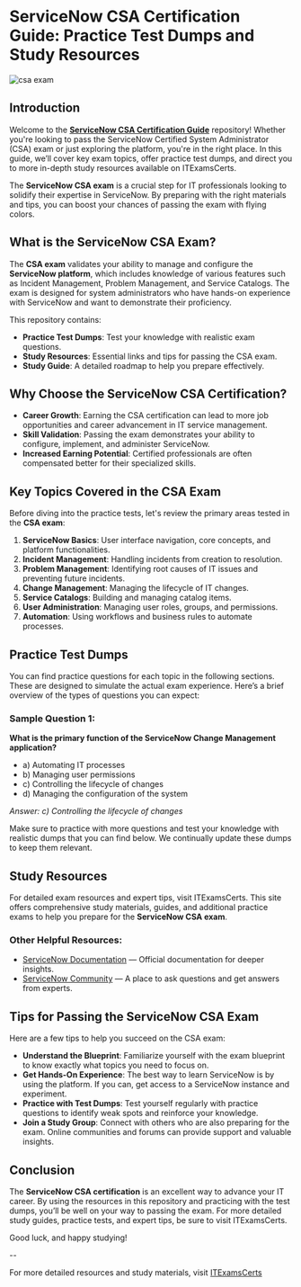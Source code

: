 # ServiceNow CSA Certification Guide: Practice Test Dumps and Study Resources

![csa exam](https://github.com/user-attachments/assets/9c517fff-d01e-4747-a020-e870e30b32f5)


## Introduction

Welcome to the **[ServiceNow CSA Certification Guide](https://www.itexamscerts.com/servicenow/csa-dumps.html)** repository! Whether you're looking to pass the ServiceNow Certified System Administrator (CSA) exam or just exploring the platform, you're in the right place. In this guide, we’ll cover key exam topics, offer practice test dumps, and direct you to more in-depth study resources available on ITExamsCerts.

The **ServiceNow CSA exam** is a crucial step for IT professionals looking to solidify their expertise in ServiceNow. By preparing with the right materials and tips, you can boost your chances of passing the exam with flying colors.

## What is the ServiceNow CSA Exam?

The **CSA exam** validates your ability to manage and configure the **ServiceNow platform**, which includes knowledge of various features such as Incident Management, Problem Management, and Service Catalogs. The exam is designed for system administrators who have hands-on experience with ServiceNow and want to demonstrate their proficiency.

This repository contains:
- **Practice Test Dumps**: Test your knowledge with realistic exam questions.
- **Study Resources**: Essential links and tips for passing the CSA exam.
- **Study Guide**: A detailed roadmap to help you prepare effectively.

## Why Choose the ServiceNow CSA Certification?

- **Career Growth**: Earning the CSA certification can lead to more job opportunities and career advancement in IT service management.
- **Skill Validation**: Passing the exam demonstrates your ability to configure, implement, and administer ServiceNow.
- **Increased Earning Potential**: Certified professionals are often compensated better for their specialized skills.

## Key Topics Covered in the CSA Exam

Before diving into the practice tests, let's review the primary areas tested in the **CSA exam**:

1. **ServiceNow Basics**: User interface navigation, core concepts, and platform functionalities.
2. **Incident Management**: Handling incidents from creation to resolution.
3. **Problem Management**: Identifying root causes of IT issues and preventing future incidents.
4. **Change Management**: Managing the lifecycle of IT changes.
5. **Service Catalogs**: Building and managing catalog items.
6. **User Administration**: Managing user roles, groups, and permissions.
7. **Automation**: Using workflows and business rules to automate processes.

## Practice Test Dumps

You can find practice questions for each topic in the following sections. These are designed to simulate the actual exam experience. Here’s a brief overview of the types of questions you can expect:

### Sample Question 1:
**What is the primary function of the ServiceNow Change Management application?**
- a) Automating IT processes
- b) Managing user permissions
- c) Controlling the lifecycle of changes
- d) Managing the configuration of the system

_Answer: c) Controlling the lifecycle of changes_

Make sure to practice with more questions and test your knowledge with realistic dumps that you can find below. We continually update these dumps to keep them relevant.

## Study Resources

For detailed exam resources and expert tips, visit ITExamsCerts. This site offers comprehensive study materials, guides, and additional practice exams to help you prepare for the **ServiceNow CSA exam**.

### Other Helpful Resources:
- [ServiceNow Documentation](https://www.servicenow.com/documentation.html) — Official documentation for deeper insights.
- [ServiceNow Community](https://community.servicenow.com/) — A place to ask questions and get answers from experts.

## Tips for Passing the ServiceNow CSA Exam

Here are a few tips to help you succeed on the CSA exam:

- **Understand the Blueprint**: Familiarize yourself with the exam blueprint to know exactly what topics you need to focus on.
- **Get Hands-On Experience**: The best way to learn ServiceNow is by using the platform. If you can, get access to a ServiceNow instance and experiment.
- **Practice with Test Dumps**: Test yourself regularly with practice questions to identify weak spots and reinforce your knowledge.
- **Join a Study Group**: Connect with others who are also preparing for the exam. Online communities and forums can provide support and valuable insights.

## Conclusion

The **ServiceNow CSA certification** is an excellent way to advance your IT career. By using the resources in this repository and practicing with the test dumps, you’ll be well on your way to passing the exam. For more detailed study guides, practice tests, and expert tips, be sure to visit ITExamsCerts.

Good luck, and happy studying!

--

For more detailed resources and study materials, visit [ITExamsCerts](https://www.itexamscerts.com/servicenow/csa-dumps.html)
